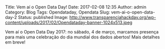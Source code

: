 Title: Vem aí o Open Data Day!
Date: 2017-02-08 12:35
Author: admin
Category: Blog
Tags: Opendataday, Opendata
Slug: vem-ai-o-open-data-day-2
Status: published
Image: http://www.transparenciahackday.org/wp-content/uploads/2017/02/Opendataday-banner-1024x513.jpeg

Vem aí o Open Data Day 2017: no sábado, 4 de março, marcamos presença para mais uma celebração do dia mundial dos dados abertos! Mais detalhes em breve!
